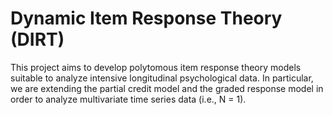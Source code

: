 # Dynamic Item Response Theory (DIRT)
This project aims to develop polytomous item response theory models suitable to analyze intensive longitudinal psychological data. In particular, we are extending the partial credit model and the graded response model in order to analyze multivariate time series data (i.e., N = 1).
